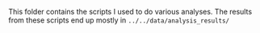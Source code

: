 This folder contains the scripts I used to do various analyses. The results from these scripts end up mostly in `../../data/analysis_results/`
